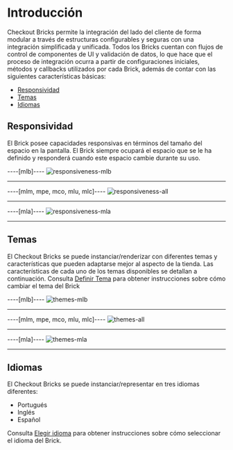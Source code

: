 # Introducción

Checkout Bricks permite la integración del lado del cliente de forma modular a través de estructuras configurables y seguras con una integración simplificada y unificada. Todos los Bricks cuentan con flujos de control de componentes de UI y validación de datos, lo que hace que el proceso de integración ocurra a partir de configuraciones iniciales, métodos y callbacks utilizados por cada Brick, además de contar con las siguientes características básicas:

* [Responsividad](#bookmark_responsividad)
* [Temas](#bookmark_temas)
* [Idiomas](#bookmark_idiomas)

## Responsividad

El Brick posee capacidades responsivas en términos del tamaño del espacio en la pantalla. El Brick siempre ocupará el espacio que se le ha definido y responderá cuando este espacio cambie durante su uso.

----[mlb]---- 
![responsiveness-mlb](checkout-bricks/responsiveness-mlb-es.gif)

------------
----[mlm, mpe, mco, mlu, mlc]---- 
![responsiveness-all](checkout-bricks/responsiveness-all-es.gif)

------------
----[mla]---- 
![responsiveness-mla](checkout-bricks/responsiveness-mla-es.gif)

------------

## Temas

El Checkout Bricks se puede instanciar/renderizar con diferentes temas y características que pueden adaptarse mejor al aspecto de la tienda. Las características de cada uno de los temas disponibles se detallan a continuación. Consulta [Definir Tema](/developers/es/docs/checkout-bricks/additional-content/set-theme) para obtener instrucciones sobre cómo cambiar el tema del Brick

----[mlb]---- 
![themes-mlb](checkout-bricks/themes-mlb-es.png)

------------
----[mlm, mpe, mco, mlu, mlc]---- 
![themes-all](checkout-bricks/themes-all-es.png)

------------
----[mla]---- 
![themes-mla](checkout-bricks/themes-mla-es.jpg)

------------

## Idiomas

El Checkout Bricks se puede instanciar/representar en tres idiomas diferentes:

* Portugués
* Inglés 
* Español

Consulta [Elegir idioma](/developers/es/docs/checkout-bricks/additional-content/select-language) para obtener instrucciones sobre cómo seleccionar el idioma del Brick.